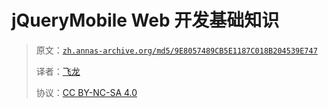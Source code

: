 # jQueryMobile Web 开发基础知识

> 原文：[`zh.annas-archive.org/md5/9E8057489CB5E1187C018B204539E747`](https://zh.annas-archive.org/md5/9E8057489CB5E1187C018B204539E747)
> 
> 译者：[飞龙](https://github.com/wizardforcel)
> 
> 协议：[CC BY-NC-SA 4.0](http://creativecommons.org/licenses/by-nc-sa/4.0/)